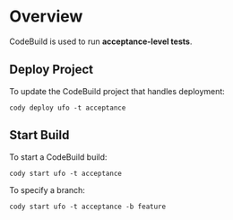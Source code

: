 # Overview

CodeBuild is used to run **acceptance-level tests**.

## Deploy Project

To update the CodeBuild project that handles deployment:

    cody deploy ufo -t acceptance

## Start Build

To start a CodeBuild build:

    cody start ufo -t acceptance

To specify a branch:

    cody start ufo -t acceptance -b feature
